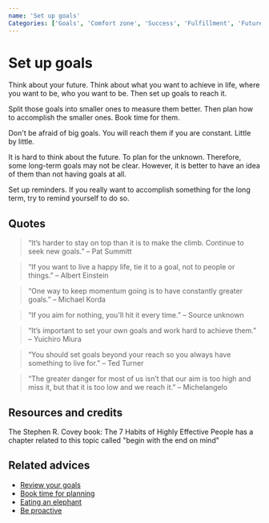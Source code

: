 ```yaml
---
name: 'Set up goals'
Categories: ['Goals', 'Comfort zone', 'Success', 'Fulfillment', 'Future', 'Proactivity', 'Commitment', 'Planning']
---
```

# Set up goals

Think about your future. Think about what you want to achieve in life, where you want to be, who you want to be. Then set up goals to reach it.

Split those goals into smaller ones to measure them better. Then plan how to accomplish the smaller ones. Book time for them.

Don't be afraid of big goals. You will reach them if you are constant. Little by little.

It is hard to think about the future. To plan for the unknown. Therefore, some long-term goals may not be clear. However, it is better to have an idea of them than not having goals at all.

Set up reminders. If you really want to accomplish something for the long term, try to remind yourself to do so.

## Quotes

> “It’s harder to stay on top than it is to make the climb. Continue to seek new goals.” – Pat Summitt

> “If you want to live a happy life, tie it to a goal, not to people or things.” – Albert Einstein

> “One way to keep momentum going is to have constantly greater goals.” – Michael Korda

> “If you aim for nothing, you'll hit it every time.” – Source unknown

> “It’s important to set your own goals and work hard to achieve them.” – Yuichiro Miura

> “You should set goals beyond your reach so you always have something to live for.” – Ted Turner

> “The greater danger for most of us isn’t that our aim is too high and miss it, but that it is too low and we reach it.” – Michelangelo

## Resources and credits

The Stephen R. Covey book: The 7 Habits of Highly Effective People has a chapter related to this topic called "begin with the end on mind"

## Related advices

- [Review your goals](../Review%20your%20goals)
- [Book time for planning](../Book%20time%20for%20planning/index.md)
- [Eating an elephant](../Eating%20an%20elephant/index.md)
- [Be proactive](../Be%20proactive/index.md)
